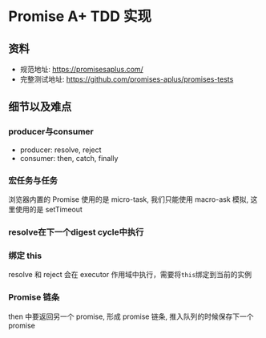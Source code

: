 # Promise A+ TDD 实现

## 资料

- 规范地址: <https://promisesaplus.com/>
- 完整测试地址: <https://github.com/promises-aplus/promises-tests>

## 细节以及难点

### producer与consumer

- producer: resolve, reject
- consumer: then, catch, finally

### 宏任务与任务

浏览器内置的 Promise 使用的是 micro-task, 我们只能使用 macro-ask 模拟, 这里使用的是 setTimeout

### resolve在下一个digest cycle中执行

### 绑定 this

resolve 和 reject 会在 executor 作用域中执行，需要将`this`绑定到当前的实例

### Promise 链条

then 中要返回另一个 promise, 形成 promise 链条, 推入队列的时候保存下一个promise
